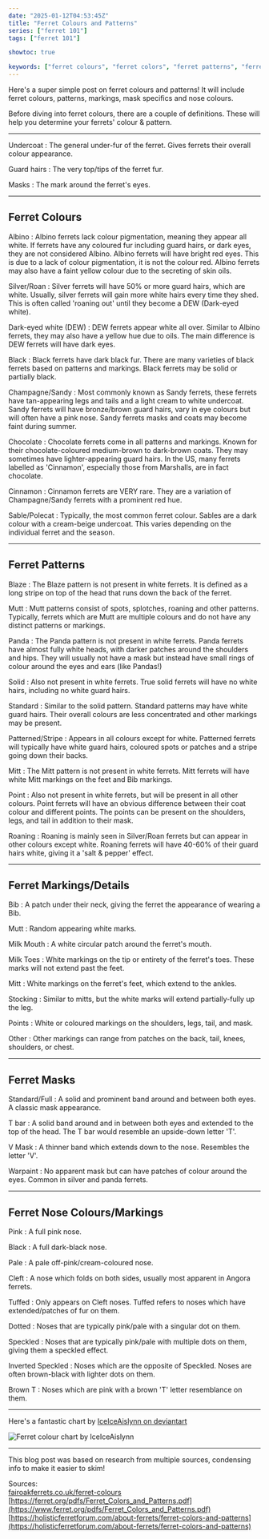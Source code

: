 ```yaml
---
date: "2025-01-12T04:53:45Z"
title: "Ferret Colours and Patterns"
series: ["ferret 101"]
tags: ["ferret 101"]

showtoc: true

keywords: ["ferret colours", "ferret colors", "ferret patterns", "ferret markings", "what does a ferret look like", "what do ferrets look like", "what color are ferrets", "what color is a ferret", "what colour are ferrets", "what colour is a ferret"]
---
```

Here's a super simple post on ferret colours and patterns! It will include ferret colours, patterns, markings, mask specifics and nose colours.

Before diving into ferret colours, there are a couple of definitions. These will help you determine your ferrets' colour & pattern.

---

Undercoat
: The general under-fur of the ferret. Gives ferrets their overall colour appearance.

Guard hairs
: The very top/tips of the ferret fur.

Masks
: The mark around the ferret's eyes.

---

## Ferret Colours

Albino
: Albino ferrets lack colour pigmentation, meaning they appear all white. If ferrets have any coloured fur including guard hairs, or dark eyes, they are not considered Albino. Albino ferrets will have bright red eyes. This is due to a lack of colour pigmentation, it is not the colour red. Albino ferrets may also have a faint yellow colour due to the secreting of skin oils.

Silver/Roan
: Silver ferrets will have 50% or more guard hairs, which are white. Usually, silver ferrets will gain more white hairs every time they shed. This is often called 'roaning out' until they become a DEW (Dark-eyed white).

Dark-eyed white (DEW)
: DEW ferrets appear white all over. Similar to Albino ferrets, they may also have a yellow hue due to oils. The main difference is DEW ferrets will have dark eyes.

Black
: Black ferrets have dark black fur. There are many varieties of black ferrets based on patterns and markings. Black ferrets may be solid or partially black.

Champagne/Sandy
: Most commonly known as Sandy ferrets, these ferrets have tan-appearing legs and tails and a light cream to white undercoat. Sandy ferrets will have bronze/brown guard hairs, vary in eye colours but will often have a pink nose. Sandy ferrets masks and coats may become faint during summer.

Chocolate
: Chocolate ferrets come in all patterns and markings. Known for their chocolate-coloured medium-brown to dark-brown coats. They may sometimes have lighter-appearing guard hairs. In the US, many ferrets labelled as 'Cinnamon', especially those from Marshalls, are in fact chocolate.

Cinnamon
: Cinnamon ferrets are VERY rare. They are a variation of Champagne/Sandy ferrets with a prominent red hue.

Sable/Polecat
: Typically, the most common ferret colour. Sables are a dark colour with a cream-beige undercoat. This varies depending on the individual ferret and the season.

---

## Ferret Patterns

Blaze
: The Blaze pattern is not present in white ferrets. It is defined as a long stripe on top of the head that runs down the back of the ferret.

Mutt
: Mutt patterns consist of spots, splotches, roaning and other patterns. Typically, ferrets which are Mutt are multiple colours and do not have any distinct patterns or markings.

Panda
: The Panda pattern is not present in white ferrets. Panda ferrets have almost fully white heads, with darker patches around the shoulders and hips. They will usually not have a mask but instead have small rings of colour around the eyes and ears (like Pandas!)

Solid
: Also not present in white ferrets. True solid ferrets will have no white hairs, including no white guard hairs.

Standard
: Similar to the solid pattern. Standard patterns may have white guard hairs. Their overall colours are less concentrated and other markings may be present.

Patterned/Stripe
: Appears in all colours except for white. Patterned ferrets will typically have white guard hairs, coloured spots or patches and a stripe going down their backs.

Mitt
: The Mitt pattern is not present in white ferrets. Mitt ferrets will have white Mitt markings on the feet and Bib markings.

Point
: Also not present in white ferrets, but will be present in all other colours. Point ferrets will have an obvious difference between their coat colour and different points. The points can be present on the shoulders, legs, and tail in addition to their mask.

Roaning
: Roaning is mainly seen in Silver/Roan ferrets but can appear in other colours except white. Roaning ferrets will have 40-60% of their guard hairs white, giving it a 'salt & pepper' effect.

---

## Ferret Markings/Details

Bib
: A patch under their neck, giving the ferret the appearance of wearing a Bib.

Mutt
: Random appearing white marks.

Milk Mouth
: A white circular patch around the ferret's mouth.

Milk Toes
: White markings on the tip or entirety of the ferret's toes. These marks will not extend past the feet.

Mitt
: White markings on the ferret's feet, which extend to the ankles.

Stocking
: Similar to mitts, but the white marks will extend partially-fully up the leg.

Points
: White or coloured markings on the shoulders, legs, tail, and mask.

Other
: Other markings can range from patches on the back, tail, knees, shoulders, or chest.

---

## Ferret Masks

Standard/Full
: A solid and prominent band around and between both eyes. A classic mask appearance.

T bar
: A solid band around and in between both eyes and extended to the top of the head. The T bar would resemble an upside-down letter 'T'.

V Mask
: A thinner band which extends down to the nose. Resembles the letter 'V'.

Warpaint
: No apparent mask but can have patches of colour around the eyes. Common in silver and panda ferrets.

---

## Ferret Nose Colours/Markings

Pink
: A full pink nose.

Black
: A full dark-black nose.

Pale
: A pale off-pink/cream-coloured nose.

Cleft
: A nose which folds on both sides, usually most apparent in Angora ferrets.

Tuffed
: Only appears on Cleft noses. Tuffed refers to noses which have extended/patches of fur on them.

Dotted
: Noses that are typically pink/pale with a singular dot on them.

Speckled
: Noses that are typically pink/pale with multiple dots on them, giving them a speckled effect.

Inverted Speckled
: Noses which are the opposite of Speckled. Noses are often brown-black with lighter dots on them.

Brown T
: Noses which are pink with a brown 'T' letter resemblance on them.

---

Here's a fantastic chart by [IceIceAislynn on deviantart](https://www.deviantart.com/iceiceaislynn/)

![Ferret colour chart by IceIceAislynn](ferret-color-chart-by-IceIceAislynn.png)

---

This blog post was based on research from multiple sources, condensing info to make it easier to skim!

Sources:<br>
[fairoakferrets.co.uk/ferret-colours](https://www.fairoakferrets.co.uk/ferret-colours)<br>
[https://ferret.org/pdfs/Ferret_Colors_and_Patterns.pdf](https://www.ferret.org/pdfs/Ferret_Colors_and_Patterns.pdf)<br>
[https://holisticferretforum.com/about-ferrets/ferret-colors-and-patterns](https://holisticferretforum.com/about-ferrets/ferret-colors-and-patterns)
